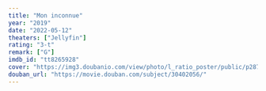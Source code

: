 ```yaml
---
title: "Mon inconnue"
year: "2019"
date: "2022-05-12"
theaters: ["Jellyfin"]
rating: "3-t"
remark: ["G"]
imdb_id: "tt8265928"
cover: "https://img3.doubanio.com/view/photo/l_ratio_poster/public/p2871535457.jpg"
douban_url: "https://movie.douban.com/subject/30402056/"
---
```

